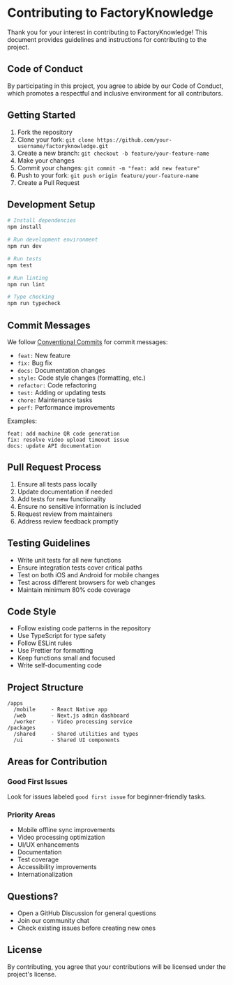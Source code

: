 # Contributing to FactoryKnowledge

Thank you for your interest in contributing to FactoryKnowledge! This document provides guidelines and instructions for contributing to the project.

## Code of Conduct

By participating in this project, you agree to abide by our Code of Conduct, which promotes a respectful and inclusive environment for all contributors.

## Getting Started

1. Fork the repository
2. Clone your fork: `git clone https://github.com/your-username/factoryknowledge.git`
3. Create a new branch: `git checkout -b feature/your-feature-name`
4. Make your changes
5. Commit your changes: `git commit -m "feat: add new feature"`
6. Push to your fork: `git push origin feature/your-feature-name`
7. Create a Pull Request

## Development Setup

```bash
# Install dependencies
npm install

# Run development environment
npm run dev

# Run tests
npm test

# Run linting
npm run lint

# Type checking
npm run typecheck
```

## Commit Messages

We follow [Conventional Commits](https://www.conventionalcommits.org/) for commit messages:

- `feat:` New feature
- `fix:` Bug fix
- `docs:` Documentation changes
- `style:` Code style changes (formatting, etc.)
- `refactor:` Code refactoring
- `test:` Adding or updating tests
- `chore:` Maintenance tasks
- `perf:` Performance improvements

Examples:
```
feat: add machine QR code generation
fix: resolve video upload timeout issue
docs: update API documentation
```

## Pull Request Process

1. Ensure all tests pass locally
2. Update documentation if needed
3. Add tests for new functionality
4. Ensure no sensitive information is included
5. Request review from maintainers
6. Address review feedback promptly

## Testing Guidelines

- Write unit tests for all new functions
- Ensure integration tests cover critical paths
- Test on both iOS and Android for mobile changes
- Test across different browsers for web changes
- Maintain minimum 80% code coverage

## Code Style

- Follow existing code patterns in the repository
- Use TypeScript for type safety
- Follow ESLint rules
- Use Prettier for formatting
- Keep functions small and focused
- Write self-documenting code

## Project Structure

```
/apps
  /mobile     - React Native app
  /web        - Next.js admin dashboard
  /worker     - Video processing service
/packages
  /shared     - Shared utilities and types
  /ui         - Shared UI components
```

## Areas for Contribution

### Good First Issues
Look for issues labeled `good first issue` for beginner-friendly tasks.

### Priority Areas
- Mobile offline sync improvements
- Video processing optimization
- UI/UX enhancements
- Documentation
- Test coverage
- Accessibility improvements
- Internationalization

## Questions?

- Open a GitHub Discussion for general questions
- Join our community chat
- Check existing issues before creating new ones

## License

By contributing, you agree that your contributions will be licensed under the project's license.